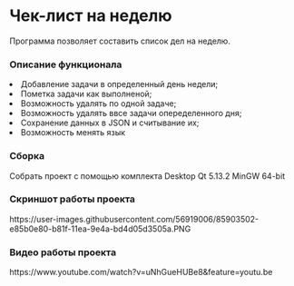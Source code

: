 # Чек-лист на неделю
Программа позволяет составить список дел на неделю.

<h3>Описание функционала</h3>
<li>Добавление задачи в определенный день недели;</li>
<li>Пометка задачи как выполненой;</li>
<li>Возможность удалять по одной задаче;</li>
<li>Возможность удалять ввсе задачи опеределенного дня;</li>
<li>Сохранение данных в JSON и считывание их;</li>
<li>Возможность менять язык</li>

<h3>Сборка</h3>
Собрать проект с помощью комплекта Desktop Qt 5.13.2 MinGW 64-bit

<h3>Скриншот работы проекта</h3>
https://user-images.githubusercontent.com/56919006/85903502-e85b0e80-b81f-11ea-9e4a-bd4d05d3505a.PNG

<h3>Видео работы проекта</h3>
https://www.youtube.com/watch?v=uNhGueHUBe8&feature=youtu.be
